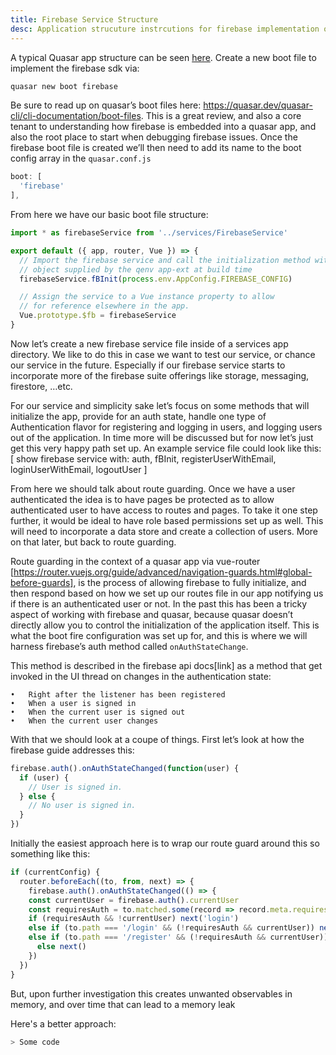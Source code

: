 ```yaml
---
title: Firebase Service Structure
desc: Application strucuture instrcutions for firebase implementation on the Quasar framework.
---
```


A typical Quasar app structure can be seen [here](https://quasar.dev/quasar-cli/cli-documentation/directory-structure). Create a new boot file to implement the firebase sdk via: 

```bash
quasar new boot firebase
```

Be sure to read up on quasar’s boot files here: https://quasar.dev/quasar-cli/cli-documentation/boot-files. This is a great review, and also a core tenant to understanding how firebase is embedded into a quasar app, and also the root place to start when debugging firebase issues. Once the firebase boot file is created we’ll then need to add its name to the boot config array in the `quasar.conf.js`

```js
boot: [
  'firebase'
],
```

From here we have our basic boot file structure:

```js
import * as firebaseService from '../services/FirebaseService'

export default ({ app, router, Vue }) => {
  // Import the firebase service and call the initialization method with the config 
  // object supplied by the qenv app-ext at build time
  firebaseService.fBInit(process.env.AppConfig.FIREBASE_CONFIG)

  // Assign the service to a Vue instance property to allow
  // for reference elsewhere in the app.
  Vue.prototype.$fb = firebaseService
}
```

Now let’s create a new firebase service file inside of a services app directory. We like to do this in case we want to test our service, or chance our service in the future. Especially if our firebase service starts to incorporate more of the firebase suite offerings like storage, messaging, firestore, …etc.

For our service and simplicity sake let’s focus on some methods that will initialize the app, provide for an auth state, handle one type of Authentication flavor for registering and logging in users, and logging users out of the application. In time more will be discussed but for now let’s just get this very happy path set up. An example service file could look like this: [ show firebase service with: auth, fBInit, registerUserWithEmail, loginUserWithEmail, logoutUser ]

From here we should talk about route guarding. Once we have a user authenticated the idea is to have pages be protected as to allow authenticated user to have access to routes and pages. To take it one step further, it would be ideal to have role based permissions set up as well. This will need to incorporate a data store and create a collection of users. More on that later, but back to route guarding.

Route guarding in the context of a quasar app via vue-router [https://router.vuejs.org/guide/advanced/navigation-guards.html#global-before-guards], is the process of allowing firebase to fully initialize, and then respond based on how we set up our routes file in our app notifying us if there is an authenticated user or not. In the past this has been a tricky aspect of working with firebase and quasar, because quasar doesn’t directly allow you to control the initialization of the application itself. This is what the boot fire configuration was set up for, and this is where we will harness firebase’s auth method called `onAuthStateChange`.

This method is described in the firebase api docs[link] as a method that get invoked in the UI thread on changes in the authentication state:

	•	Right after the listener has been registered
	•	When a user is signed in
	•	When the current user is signed out
	•	When the current user changes

With that we should look at a coupe of things. First let’s look at how the firebase guide addresses this:
```js
firebase.auth().onAuthStateChanged(function(user) {
  if (user) {
    // User is signed in.
  } else {
    // No user is signed in.
  }
})
```
Initially the easiest approach here is to wrap our route guard around this so something like this: 

```js
if (currentConfig) {
  router.beforeEach((to, from, next) => {
    firebase.auth().onAuthStateChanged(() => {
    const currentUser = firebase.auth().currentUser
    const requiresAuth = to.matched.some(record => record.meta.requiresAuth)
    if (requiresAuth && !currentUser) next('login')
    else if (to.path === '/login' && (!requiresAuth && currentUser)) next('user')
    else if (to.path === '/register' && (!requiresAuth && currentUser)) next('user')
      else next()
    })
  })
}
```

But, upon further investigation this creates unwanted observables in memory, and over time that can lead to a memory leak

Here's a better approach:

```js 
> Some code

````